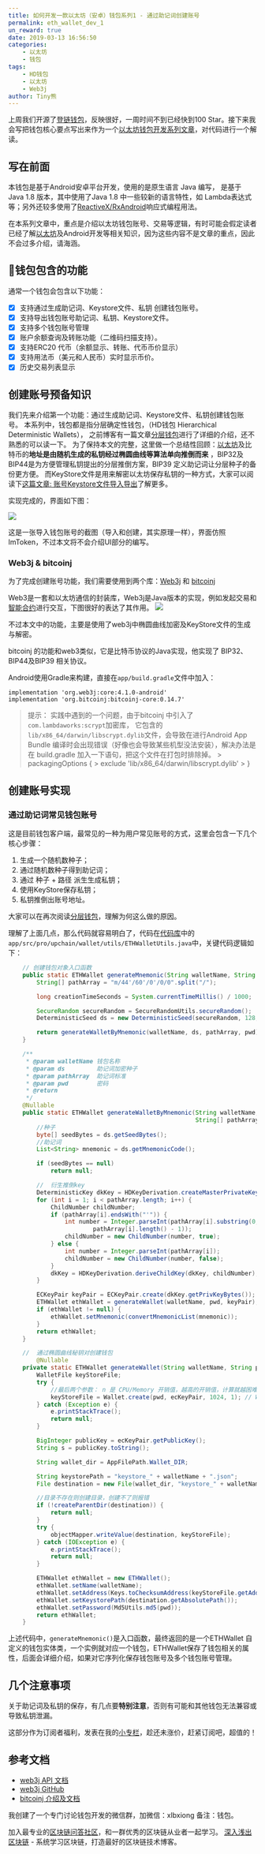 ```yaml
---
title: 如何开发一款以太坊（安卓）钱包系列1 - 通过助记词创建账号
permalink: eth_wallet_dev_1
un_reward: true
date: 2019-03-13 16:56:50
categories: 
    - 以太坊
    - 钱包
tags:
    - HD钱包
    - 以太坊
    - Web3j
author: Tiny熊
---
```


上周我们开源了[登链钱包](https://github.com/xilibi2003/Upchain-wallet)，反映很好，一周时间不到已经快到100 Star。接下来我会写把钱包核心要点写出来作为一个[以太坊钱包开发系列文章](https://learnblockchain.cn/2019/04/11/wallet-dev-guide/)，对代码进行一个解读。

<!-- more -->
## 写在前面

本钱包是基于Android安卓平台开发，使用的是原生语言 Java 编写， 是基于Java 1.8 版本，其中使用了Java 1.8 中一些较新的语言特性，如 Lambda表达式等；另外还较多使用了[ReactiveX/RxAndroid](https://github.com/ReactiveX/RxAndroid/)响应式编程用法。

在本系列文章中，重点是介绍以太坊钱包账号、交易等逻辑，有时可能会假定读者已经了解[以太坊](https://wiki.learnblockchain.cn/ethereum/readme.html)及Android开发等相关知识，因为这些内容不是文章的重点，因此不会过多介绍，请海涵。


## 钱包包含的功能

通常一个钱包会包含以下功能：

- [x] 支持通过生成助记词、Keystore文件、私钥 创建钱包账号。
- [x] 支持导出钱包账号助记词、私钥、Keystore文件。
- [x] 支持多个钱包账号管理
- [x] 账户余额查询及转账功能（二维码扫描支持）。
- [x] 支持ERC20 代币（余额显示、转账、代币币价显示）
- [x] 支持用法币（美元和人民币）实时显示币价。
- [x] 历史交易列表显示

## 创建账号预备知识

我们先来介绍第一个功能：通过生成助记词、Keystore文件、私钥创建钱包账号。
本系列中，钱包都是指分层确定性钱包，（HD钱包 Hierarchical Deterministic Wallets）， 之前博客有一篇文章[分层钱包](https://learnblockchain.cn/2018/09/28/hdwallet/)进行了详细的介绍，还不熟悉的可以读一下。
为了保持本文的完整，这里做一个总结性回顾：[以太坊](https://learnblockchain.cn/2017/11/20/whatiseth/)及比特币的**地址是由随机生成的私钥经过椭圆曲线等算法单向推倒而来** ，BIP32及BIP44是为方便管理私钥提出的分层推倒方案，BIP39 定义助记词让分层种子的备份更方便。
而KeyStore文件是用来解密以太坊保存私钥的一种方式，大家可以阅读下[这篇文章: 账号Keystore文件导入导出](https://learnblockchain.cn/2018/10/25/eth-web-wallet_2/)了解更多。

实现完成的，界面如下图：

![](https://img.learnblockchain.cn/2019/1551843006.png!wl)

这是一张导入钱包账号的截图（导入和创建，其实原理一样），界面仿照ImToken，不过本文将不会介绍UI部分的编写。

### Web3j & bitcoinj

为了完成创建账号功能，我们需要使用到两个库：[Web3j](https://github.com/web3j/web3j/) 和 [bitcoinj](https://github.com/bitcoinj/bitcoinj)

Web3是一套和以太坊通信的封装库，Web3j是Java版本的实现，例如发起交易和[智能合约](https://learnblockchain.cn/2018/01/04/understanding-smart-contracts/)进行交互，下图很好的表达了其作用。
![](https://img.learnblockchain.cn/2019/15525530768209.jpg!wl)

不过本文中的功能，主要是使用了web3j中椭圆曲线加密及KeyStore文件的生成与解密。

bitcoinj 的功能和web3类似，它是比特币协议的Java实现，他实现了 BIP32、BIP44及BIP39 相关协议。


Android使用Gradle来构建，直接在`app/build.gradle`文件中加入： 
```
implementation 'org.web3j:core:4.1.0-android'
implementation 'org.bitcoinj:bitcoinj-core:0.14.7'
```

> 提示： 实践中遇到的一个问题，由于bitcoinj 中引入了 `com.lambdaworks:scrypt`加密库， 它包含的`lib/x86_64/darwin/libscrypt.dylib`文件，会导致在进行Android App Bundle 编译时会出现错误（好像也会导致某些机型没法安装），解决办法是在 build.gradle 加入一下语句，把这个文件在打包时排除掉。
    > packagingOptions {
    >     exclude 'lib/x86_64/darwin/libscrypt.dylib'
    > }

## 创建账号实现

### 通过助记词常见钱包账号

这是目前钱包客户端，最常见的一种为用户常见账号的方式，这里会包含一下几个核心步骤：
1. 生成一个随机数种子；
2. 通过随机数种子得到助记词；
3. 通过 种子 + 路径 派生生成私钥；
4. 使用KeyStore保存私钥；
5. 私钥推倒出账号地址。

大家可以在再次阅读[分层钱包](https://learnblockchain.cn/2018/09/28/hdwallet/)，理解为何这么做的原因。

理解了上面几点，那么代码就容易明白了，代码在[代码库](https://github.com/xilibi2003/Upchain-wallet)中的`app/src/pro/upchain/wallet/utils/ETHWalletUtils.java`中，关键代码逻辑如下：

```java
    // 创建钱包对象入口函数
    public static ETHWallet generateMnemonic(String walletName, String pwd) {
        String[] pathArray = "m/44'/60'/0'/0/0".split("/");

        long creationTimeSeconds = System.currentTimeMillis() / 1000;

        SecureRandom secureRandom = SecureRandomUtils.secureRandom();
        DeterministicSeed ds = new DeterministicSeed(secureRandom, 128, "", creationTimeSeconds);

        return generateWalletByMnemonic(walletName, ds, pathArray, pwd);
    }

    /**
     * @param walletName 钱包名称
     * @param ds         助记词加密种子
     * @param pathArray  助记词标准
     * @param pwd        密码
     * @return
     */
    @Nullable
    public static ETHWallet generateWalletByMnemonic(String walletName, DeterministicSeed ds,
                                                     String[] pathArray, String pwd) {
        //种子
        byte[] seedBytes = ds.getSeedBytes();
        //助记词
        List<String> mnemonic = ds.getMnemonicCode();

        if (seedBytes == null)
            return null;

        //  衍生推倒key
        DeterministicKey dkKey = HDKeyDerivation.createMasterPrivateKey(seedBytes);
        for (int i = 1; i < pathArray.length; i++) {
            ChildNumber childNumber;
            if (pathArray[i].endsWith("'")) {
                int number = Integer.parseInt(pathArray[i].substring(0,
                        pathArray[i].length() - 1));
                childNumber = new ChildNumber(number, true);
            } else {
                int number = Integer.parseInt(pathArray[i]);
                childNumber = new ChildNumber(number, false);
            }
            dkKey = HDKeyDerivation.deriveChildKey(dkKey, childNumber);
        }

        ECKeyPair keyPair = ECKeyPair.create(dkKey.getPrivKeyBytes());
        ETHWallet ethWallet = generateWallet(walletName, pwd, keyPair);
        if (ethWallet != null) {
            ethWallet.setMnemonic(convertMnemonicList(mnemonic));
        }
        return ethWallet;
    }

    //  通过椭圆曲线秘钥对创建钱包
        @Nullable
    private static ETHWallet generateWallet(String walletName, String pwd, ECKeyPair ecKeyPair) {
        WalletFile keyStoreFile;
        try {
            //最后两个参数： n 是 CPU/Memory 开销值，越高的开销值，计算就越困难。r 表示块大小，p 表示并行度
            keyStoreFile = Wallet.create(pwd, ecKeyPair, 1024, 1); // WalletUtils. .generateNewWalletFile();
        } catch (Exception e) {
            e.printStackTrace();
            return null;
        }

        BigInteger publicKey = ecKeyPair.getPublicKey();
        String s = publicKey.toString();

        String wallet_dir = AppFilePath.Wallet_DIR;

        String keystorePath = "keystore_" + walletName + ".json";
        File destination = new File(wallet_dir, "keystore_" + walletName + ".json");

        //目录不存在则创建目录，创建不了则报错
        if (!createParentDir(destination)) {
            return null;
        }
        try {
            objectMapper.writeValue(destination, keyStoreFile);
        } catch (IOException e) {
            e.printStackTrace();
            return null;
        }

        ETHWallet ethWallet = new ETHWallet();
        ethWallet.setName(walletName);
        ethWallet.setAddress(Keys.toChecksumAddress(keyStoreFile.getAddress()));
        ethWallet.setKeystorePath(destination.getAbsolutePath());
        ethWallet.setPassword(Md5Utils.md5(pwd));
        return ethWallet;
    }

```

上述代码中，`generateMnemonic()`是入口函数，最终返回的是一个ETHWallet 自定义的钱包实体类，一个实例就对应一个钱包，ETHWallet保存了钱包相关的属性，后面会详细介绍，如果对它序列化保存钱包账号及多个钱包账号管理。

## 几个注意事项

关于助记词及私钥的保存，有几点要**特别注意**，否则有可能和其他钱包无法兼容或导致私钥泄漏。


这部分作为订阅者福利，发表在我的[小专栏](https://xiaozhuanlan.com/blockchaincore)，趁还未涨价，赶紧订阅吧，超值的！

## 参考文档
* [web3j API 文档](https://docs.web3j.io/)
* [web3j GitHub](https://github.com/web3j)
* [bitcoinj 介绍及文档 ](https://bitcoinj.github.io/)

我创建了一个专门讨论钱包开发的微信群，加微信：xlbxiong 备注：钱包。

加入最专业的[区块链问答社区](https://learnblockchain.cn/images/zsxq.png)，和一群优秀的区块链从业者一起学习。
[深入浅出区块链](https://learnblockchain.cn/) - 系统学习区块链，打造最好的区块链技术博客。


<!--

## 几个注意事项
1. 创建钱包输入的密码，并不是用于生成种子，而是用来做keystore 加密的密码，这是业内的一个常规做法，尽管这个做法会降低一些安全性，但是不遵循行规，会导致和其他的钱包不兼容，及在其他钱包的助记词不能导入到我们钱包，或反之。
2. keystore 文件应该存储在内部存储沙盒类，即应用程序自身目录内，保证其他程序无法读取内容，万万不可存取在外部存储中，如SD卡。
3. 商业产品，应该检查手机时候root，如果root，则第2点的安全性无法保证。

 -->






